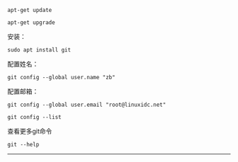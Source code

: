 ```
apt-get update
```

```
apt-get upgrade
```

安装：
```
sudo apt install git
```

配置姓名：
```
git config --global user.name "zb"
```

配置邮箱：
```
git config --global user.email "root@linuxidc.net"
```

```
git config --list
```

查看更多git命令
```
git --help
```








---
